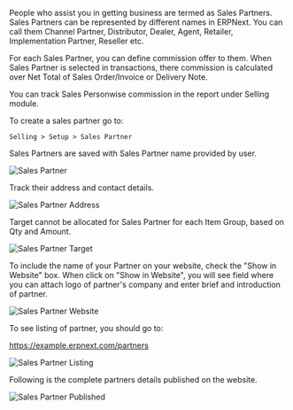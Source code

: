 People who assist you in getting business are termed as Sales Partners. Sales Partners can be represented by different names in ERPNext. You can call them Channel Partner, Distributor, Dealer, Agent, Retailer, Implementation Partner, Reseller etc.

For each Sales Partner, you can define commission offer to them. When Sales Partner is selected in transactions, there commission is calculated over Net Total of Sales Order/Invoice or Delivery Note.

You can track Sales Personwise commission in the report under Selling module.

To create a sales partner go to:

`Selling > Setup > Sales Partner`

Sales Partners are saved with Sales Partner name provided by user.

![Sales Partner](assets/manual_erpnext_com/old_images/erpnext/sales-partner-name.png)

Track their address and contact details.

![Sales Partner Address](assets/manual_erpnext_com/old_images/erpnext/sales-partner-address.png)

Target cannot be allocated for Sales Partner for each Item Group, based on Qty and Amount.

![Sales Partner Target](assets/manual_erpnext_com/old_images/erpnext/sales-partner-target.png)

To include the name of your Partner on your website, check the "Show in
Website" box. When click on "Show in Website", you will see field where you can attach logo of partner's company and enter brief and introduction of partner.

![Sales Partner Website](assets/manual_erpnext_com/old_images/erpnext/sales-partner-website.png)

To see listing of partner, you should go to:

https://example.erpnext.com/partners

![Sales Partner Listing](assets/manual_erpnext_com/old_images/erpnext/sales-partner-listing.png)

Following is the complete partners details published on the website.

![Sales Partner Published](assets/manual_erpnext_com/old_images/erpnext/sales-partner-published.png)